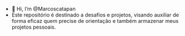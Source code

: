 - 👋 Hi, I’m @Marcoscatapan
- Este repositório é destinado a desafios e projetos, visando auxiliar de forma eficaz quem precise de orientação e também armazenar meus projetos pessoais.

